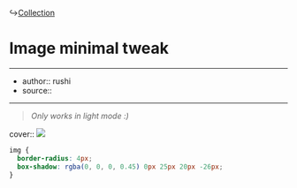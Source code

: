 ↪[Collection](Collection.md)

# Image minimal tweak

---

- author:: rushi
- source::

---

> _Only works in light mode :)_

cover:: ![](https://i.imgur.com/xcJUzKw.png)

```css
img {
  border-radius: 4px;
  box-shadow: rgba(0, 0, 0, 0.45) 0px 25px 20px -26px;
}
```
